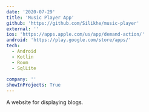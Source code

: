 ```yaml
---
date: '2020-07-29'
title: 'Music Player App'
github: 'https://github.com/Silikhe/music-player'
external: ''
ios: 'https://apps.apple.com/us/app/demand-action/'
android: 'https://play.google.com/store/apps/'
tech:
  - Android
  - Kotlin
  - Room
  - SqlLite
  
company: ''
showInProjects: True
---
```


A website for displaying blogs.
